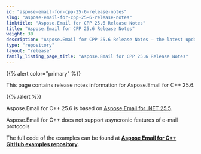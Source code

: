 ```yaml
---
id: "aspose-email-for-cpp-25-6-release-notes"
slug: "aspose-email-for-cpp-25-6-release-notes"
linktitle: "Aspose.Email for CPP 25.6 Release Notes"
title: "Aspose.Email for CPP 25.6 Release Notes"
weight: 30
description: "Aspose.Email for CPP 25.6 Release Notes – the latest updates and fixes."
type: "repository"
layout: "release"
family_listing_page_title: "Aspose.Email for CPP 25.6 Release Notes"
---
```


{{% alert color="primary" %}}

This page contains release notes information for Aspose.Email for C++ 25.6.

{{% /alert %}}

Aspose.Email for C++ 25.6 is based on [Aspose.Email for .NET 25.5](/email/net/release-notes/2025/aspose-email-for-net-25-5-release-notes/).

Aspose.Email for C++ does not support asyncronic features of e-mail protocols

The full code of the examples can be found at **[Aspose Email for C++ GitHub examples repository](https://github.com/aspose-email/Aspose.Email-for-C).**
